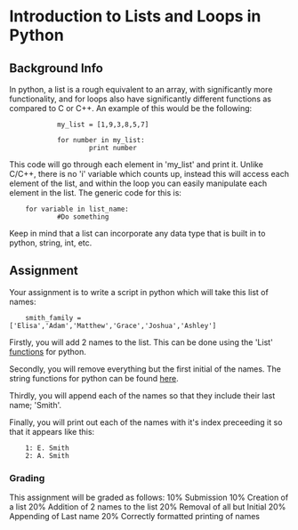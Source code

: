 # Introduction to Lists and Loops in Python


## Background Info
In python, a list is a rough equivalent to an array, with significantly more functionality, and for loops also have significantly different functions as compared to C or C++. An example of this would be the following:

                my_list = [1,9,3,8,5,7]

                for number in my_list:
                        print number

This code will go through each element in 'my_list' and print it. Unlike C/C++, there is no 'i' variable which counts up, instead this will access each element of the list, and within the loop you can easily manipulate each element in the list. The generic code for this is:

        for variable in list_name:
                #Do something

Keep in mind that a list can incorporate any data type that is built in to python, string, int, etc.

## Assignment

Your assignment is to write a script in python which will take this list of names:

        smith_family = ['Elisa','Adam','Matthew','Grace','Joshua','Ashley']

Firstly, you will add 2 names to the list. This can be done using the 'List' [functions](https://docs.python.org/2/tutorial/datastructures.html "Title") for python.

Secondly, you will remove everything but the first initial of the names. The string functions for python can be found [here](https://docs.python.org/release/2.5.2/lib/string-methods.html "Title").

Thirdly, you will append each of the names so that they include their last name; 'Smith'.

Finally, you will print out each of the names with it's index preceeding it so that it appears like this:

        1: E. Smith
        2: A. Smith

### Grading
This assignment will be graded as follows:
10% Submission
10% Creation of a list
20% Addition of 2 names to the list
20% Removal of all but Initial
20% Appending of Last name
20% Correctly formatted printing of names

